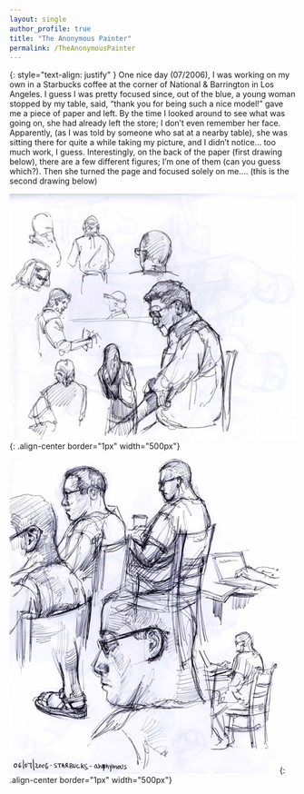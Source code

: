```yaml
---
layout: single
author_profile: true
title: "The Anonymous Painter"
permalink: /TheAnonymousPainter
---
```


{: style="text-align: justify" }
One nice day (07/2006), I was working on my own in a Starbucks coffee at the corner of National & Barrington in Los Angeles. 
I guess I was pretty focused since, out of the blue, a young woman stopped by my table, said, “thank you for being such a nice model!” 
gave me a piece of paper and left. By the time I looked around to see what was going on, she had already left the store; 
I don’t even remember her face. Apparently, (as I was told by someone who sat at a nearby table), she was sitting there for quite
a while taking my picture, and I didn’t notice... too much work, I guess. Interestingly, on the back of the paper (first drawing below),
there are a few different figures; I’m one of them (can you guess which?). Then she turned the page and focused solely on me.... 
(this is the second drawing below)

![back](/assets/images/starbucks_back_low.jpeg){: .align-center border="1px" width="500px"}


![front](assets/images/starbucks_front_low.jpeg){: .align-center border="1px" width="500px"}

